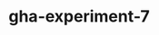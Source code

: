 # gha-experiment-7
   

















 





  



  





















    







  

  






